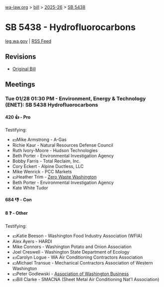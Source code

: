 [wa-law.org](/) > [bill](/bill/) > [2025-26](/bill/2025-26/) > [SB 5438](/bill/2025-26/sb/5438/)

# SB 5438 - Hydrofluorocarbons
[leg.wa.gov](https://app.leg.wa.gov/billsummary?BillNumber=5438&Year=2025&Initiative=false) | [RSS Feed](./rss.xml)

## Revisions
* [Original Bill](1/)

## Meetings
### Tue 01/28 01:30 PM - Environment, Energy & Technology (ENET): SB 5438 Hydrofluorocarbons
#### 420 👍 - Pro
Testifying:
* 💵Mike Armstrong - A-Gas
* Richie Kaur - Natural Resources Defense Council
* Ruth Ivory-Moore - Hudson Technologies
* Beth Porter - Environmental Investigation Agency
* Bobby Farris - Total Reclaim, Inc.
* Cory Eckert - Alpine Ductless, LLC
* Mike Wenrick - PCC Markets
* 💵Heather Trim - [Zero Waste Washington](/org/zero_waste_washington/)
* Beth Porter - Environmental Investigation Agency
* Kate White Tudor

#### 684 👎 - Con

#### 8 ❓ - Other
Testifying:
* 💵Katie Beeson - Washington Food Industry Association (WFIA)
* Alex Ayers - HARDI
* Mike Connors - Washington Potato and Onion Association
* Joel Creswell - Washington State Department of Ecology
* 💵Carolyn Logue - WA Air Conditioning Contractors Association
* 💵Michael Transue - Mechanical Contractors Association of Western Washington
* 💵Peter Godlewski - [Association of Washington Business](/org/association_of_washington_business/)
* 💵Bill Clarke - SMACNA (Sheet Metal Air Conditioning Nat'l Association)
